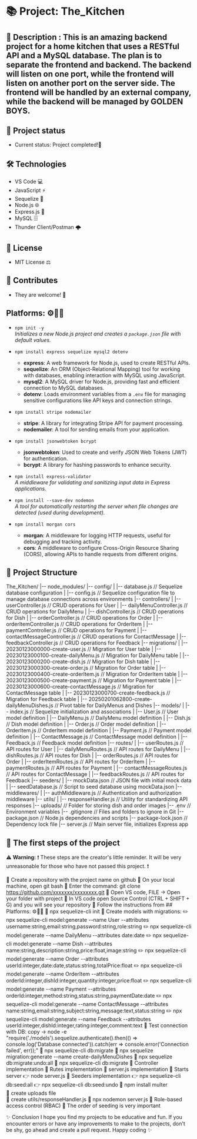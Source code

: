 # 📚 Project: The_Kitchen


## 📖 Description : This is an amazing backend project for a home kitchen that uses a RESTful API and a MySQL database. The plan is to separate the frontend and backend. The backend   will listen on one port, while the frontend will listen on another port on the server side. The frontend will be handled by an external company, while the backend will be managed by GOLDEN BOYS.


## 🚧 Project status
- Current status: Project completed!📜


## 🛠️ Technologies 
- VS Code 💻
- JavaScript ⚡
- Sequelize 🔌
- Node.js 🌐
- Express.js 🚀
- MySQL 🗄️
- Thunder Client/Postman 🌩️


## 📜 License
- MIT License ⚖️


## 🤝 Contributes
- They are welcome! 🙌


## Platforms: ⚙️🔧🔨

- `npm init -y`  
  *Initializes a new Node.js project and creates a `package.json` file with default values.*

- `npm install express sequelize mysql2 dotenv`  
  - **express**: A web framework for Node.js, used to create RESTful APIs.  
  - **sequelize**: An ORM (Object-Relational Mapping) tool for working with databases, enabling interaction with MySQL using JavaScript.  
  - **mysql2**: A MySQL driver for Node.js, providing fast and efficient connection to MySQL databases.  
  - **dotenv**: Loads environment variables from a `.env` file for managing sensitive configurations like API keys and connection strings.

- `npm install stripe nodemailer`  
  - **stripe**: A library for integrating Stripe API for payment processing.  
  - **nodemailer**: A tool for sending emails from your application.

- `npm install jsonwebtoken bcrypt`  
  - **jsonwebtoken**: Used to create and verify JSON Web Tokens (JWT) for authentication.  
  - **bcrypt**: A library for hashing passwords to enhance security.

- `npm install express-validator`  
  *A middleware for validating and sanitizing input data in Express applications.*

- `npm install --save-dev nodemon`  
  *A tool for automatically restarting the server when file changes are detected (used during development).*

- `npm install morgan cors`  
  - **morgan**: A middleware for logging HTTP requests, useful for debugging and tracking activity.  
  - **cors**: A middleware to configure Cross-Origin Resource Sharing (CORS), allowing APIs to handle requests from different origins.


## 📂 Project Structure

The_Kitchen/
|-- node_modules/
|-- config/
|   |-- database.js                              // Sequelize database configuration
|   |-- config.js                                // Sequelize configuration file to manage database connections across environments
|-- controllers/
|   |-- userController.js                        // CRUD operations for User
|   |-- dailyMenuController.js                   // CRUD operations for DailyMenu
|   |-- dishController.js                        // CRUD operations for Dish
|   |-- orderController.js                       // CRUD operations for Order
|   |-- orderItemController.js                   // CRUD operations for OrderItem
|   |-- paymentController.js                     // CRUD operations for Payment
|   |-- contactMessageController.js              // CRUD operations for ContactMessage
|   |-- feedbackController.js                    // CRUD operations for Feedback
|-- migrations/
|   |-- 20230123000000-create-user.js            // Migration for User table
|   |-- 20230123000100-create-dailyMenu.js       // Migration for DailyMenu table
|   |-- 20230123000200-create-dish.js            // Migration for Dish table
|   |-- 20230123000300-create-order.js           // Migration for Order table
|   |-- 20230123000400-create-orderItem.js       // Migration for OrderItem table
|   |-- 20230123000500-create-payment.js         // Migration for Payment table
|   |-- 20230123000600-create-contactMessage.js  // Migration for ContactMessage table
|   |-- 20230123000700-create-feedback.js        // Migration for Feedback table
|   |-- 20250201062800-create-dailyMenuDishes.js // Pivot table for DailyMenus and Dishes
|-- models/
|   |-- index.js                                 // Sequelize initialization and associations
|   |-- User.js                                  // User model definition
|   |-- DailyMenu.js                             // DailyMenu model definition
|   |-- Dish.js                                  // Dish model definition
|   |-- Order.js                                 // Order model definition
|   |-- OrderItem.js                             // OrderItem model definition
|   |-- Payment.js                               // Payment model definition
|   |-- ContactMessage.js                        // ContactMessage model definition
|   |-- Feedback.js                              // Feedback model definition
|-- routes/
|   |-- userRoutes.js                            // API routes for User
|   |-- dailyMenuRoutes.js                       // API routes for DailyMenu
|   |-- dishRoutes.js                            // API routes for Dish
|   |-- orderRoutes.js                           // API routes for Order
|   |-- orderItemRoutes.js                       // API routes for OrderItem
|   |-- paymentRoutes.js                         // API routes for Payment
|   |-- contactMessageRoutes.js                  // API routes for ContactMessage
|   |-- feedbackRoutes.js                        // API routes for Feedback
|-- seeders/
|   |-- mockData.json                            // JSON file with initial mock data
|   |-- seedDatabase.js                          // Script to seed database using mockData.json
|-- middlewares/
|   |-- authMiddleware.js                        // Authentication and authorization middleware
|-- utils/
|   |-- responseHandler.js                       // Utility for standardizing API responses
|-- uploads/                                     // Folder for storing dish and order images
|-- .env                                         // Environment variables
|-- .gitignore                                   // Files and folders to ignore in Git
|-- package.json                                 // Node.js dependencies and scripts
|-- package-lock.json                            // Dependency lock file
|-- server.js                                    // Main server file, initializes Express app


## 🏁 The first steps of the project
⚠️ **Warning:** ❗ These steps are the creator's little reminder. It will be very unreasonable for those who have not passed this project. ❗

📌 Create a repository with the project name on github
📌 On your local machine, open git bash
📌 Enter the command: git clone  https://github.com/xxxxxxx/xxxxxxxx.git
📌 Open VS code, FILE -> Open your folder with project
📌 In VS code open Source Control (CTRL + SHIFT + G) and you will see your repository
📌 Follow the instructions from ## Platforms: ⚙️🔧🔨
📌 npx sequelize-cli init
📌 Create models with migrations:
✏️   npx sequelize-cli model:generate --name User --attributes username:string,email:string,password:string,role:string
✏️   npx sequelize-cli model:generate --name DailyMenu --attributes date:date
✏️   npx sequelize-cli model:generate --name Dish --attributes name:string,description:string,price:float,image:string
✏️   npx sequelize-cli model:generate --name Order --attributes userId:integer,date:date,status:string,totalPrice:float
✏️   npx sequelize-cli model:generate --name OrderItem --attributes orderId:integer,dishId:integer,quantity:integer,price:float
✏️   npx sequelize-cli model:generate --name Payment --attributes orderId:integer,method:string,status:string,paymentDate:date
✏️   npx sequelize-cli model:generate --name ContactMessage --attributes name:string,email:string,subject:string,message:text,status:string
✏️   npx sequelize-cli model:generate --name Feedback --attributes userId:integer,dishId:integer,rating:integer,comment:text
📌 Test connection with DB: copy -> node -e "require('./models').sequelize.authenticate().then(() => console.log('Database connected')).catch(err => console.error('Connection failed', err));"
📌 npx sequelize-cli db:migrate
📌 npx sequelize migration:generate --name create-dailyMenuDishes 
📌 npx sequelize db:migrate:undo:all
📌 npx sequelize-cli db:migrate
📌 Controller implementation
📌 Rutes implementation
📌 server.js implementation
📌 Starts server
    👉 node server.js
📌 Seeders implementation
    👉 npx sequelize-cli db:seed:all
    👉 npx sequelize-cli db:seed:undo
📌 npm install multer   
📌 create uploads file  
📌 create utils/responseHandler.js
📌 npx nodemon server.js
📌 Role-based access control (RBAC)
📌 The order of seeding is very important


✨ Conclusion
I hope you find my projects to be educative and fun. If you encounter errors or have any improvements to make to the projects, don't be shy, go ahead and create a pull request. Happy coding ✨
